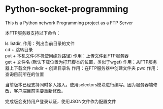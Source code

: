 # Python-socket-programming
This is a Python network Programming project as a FTP Server              

本FTP服务器支持以下命令：                           
                                        
ls    listdir, 作用：列出当前目录的文件                                        
cd +  跳转目录                                            
put + 本机文件(本机使用绝对路径)       作用：上传文件到FTP服务器                           
get + 文件名    (默认下载位置为打开脚本的位置，类似于wget)    作用：从FTP服务器上下载文件
mkdir + 创建目录名                   作用：在FTP服务器中创建文件夹
pwd                                作用：查询目前所在的位置

当前版本已经支持同时多人接入。使用selectors模块进行编写。因为服务器端修改，客户端目前需要重新修改。

完成版会支持用户登录认证，使用JSON文件作为配置文件                       
